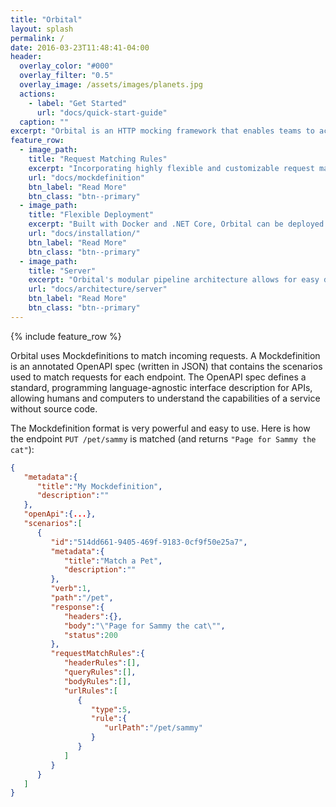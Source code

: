 ```yaml
---
title: "Orbital"
layout: splash
permalink: /
date: 2016-03-23T11:48:41-04:00
header:
  overlay_color: "#000"
  overlay_filter: "0.5"
  overlay_image: /assets/images/planets.jpg
  actions:
    - label: "Get Started"
      url: "docs/quick-start-guide"
  caption: ""
excerpt: "Orbital is an HTTP mocking framework that enables teams to achieve rapid software development and testing"
feature_row:
  - image_path:
    title: "Request Matching Rules"
    excerpt: "Incorporating highly flexible and customizable request matching rules, virtually any kind of request can be matched"
    url: "docs/mockdefinition"
    btn_label: "Read More"
    btn_class: "btn--primary"
  - image_path:
    title: "Flexible Deployment"
    excerpt: "Built with Docker and .NET Core, Orbital can be deployed anywhere Docker is supported, including Windows, Linux, and macOS"
    url: "docs/installation/"
    btn_label: "Read More"
    btn_class: "btn--primary"
  - image_path:
    title: "Server"
    excerpt: "Orbital's modular pipeline architecture allows for easy development, request matching, and debugging"
    url: "docs/architecture/server"
    btn_label: "Read More"
    btn_class: "btn--primary"
---
```


{% include feature_row %}

Orbital uses Mockdefinitions to match incoming requests. A Mockdefinition is an annotated OpenAPI spec (written in JSON) that contains the scenarios used to match requests for each endpoint. The OpenAPI spec defines a standard, programming language-agnostic interface description for APIs, allowing humans and computers to understand the capabilities of a service without source code.

The Mockdefinition format is very powerful and easy to use. Here is how the endpoint `PUT /pet/sammy` is matched (and returns `"Page for Sammy the cat"`):

```json
{
   "metadata":{
      "title":"My Mockdefinition",
      "description":""
   },
   "openApi":{...},
   "scenarios":[
      {
         "id":"514dd661-9405-469f-9183-0cf9f50e25a7",
         "metadata":{
            "title":"Match a Pet",
            "description":""
         },
         "verb":1,
         "path":"/pet",
         "response":{
            "headers":{},
            "body":"\"Page for Sammy the cat\"",
            "status":200
         },
         "requestMatchRules":{
            "headerRules":[],
            "queryRules":[],
            "bodyRules":[],
            "urlRules":[
               {
                  "type":5,
                  "rule":{
                     "urlPath":"/pet/sammy"
                  }
               }
            ]
         }
      }
   ]
}
```
